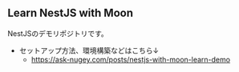 ## Learn NestJS with Moon

NestJSのデモリポジトリです。

- セットアップ方法、環境構築などはこちら↓
  - https://ask-nugey.com/posts/nestjs-with-moon-learn-demo
